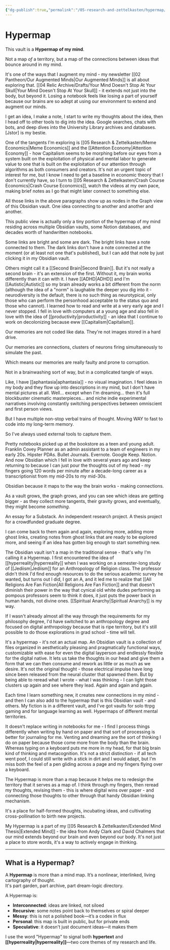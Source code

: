 ```yaml
---
{"dg-publish":true,"permalink":"/05-research-and-zettelkasten/hypermap/"}
---
```


# Hypermap

This vault is a **Hypermap of my mind**.

Not a map *of* a territory, but a map of the connections between ideas that bounce around in my mind.

It's one of the ways that I augment my mind - my newsletter [[02 Pantheon/Our Augmented Minds\|Our Augmented Minds]] is all about exploring that.  [[04 Relic Archive/Drafts/Your Mind Doesn't Stop At Your Skull\|Your Mind Doesn't Stop At Your Skull]] - it extends not just into the body, but beyond it.  Losing a notebook feels like losing a part of yourself because our brains are so adept at using our environment to extend and augment our minds.

I get an idea, I make a note, I start to write my thoughts about the idea, then I head off to other tools to dig into the idea.  Google searches, chats with bots, and deep dives into the University Library archives and databases.  [Jstor] is my bestie.

One of the tangents I'm exploring is [[05 Research & Zettelkasten/Meme Economics\|Meme Economics]] and the [[Attention Economy\|Attention Economy]] - how Capitalism seems to be morphing before our eyes from a system built on the exploitation of physical and mental labor to generate value to one that is built on the exploitation of our attention through algorithms as both consumers and creators.  It's not an urgent topic of interest for me, but I know I need to get a baseline in economic theory that I don't currently have, so I turn to [[05 Research & Zettelkasten/Crash Course Economics\|Crash Course Economics]], watch the videos at my own pace, making brief notes as I go that might later connect to something else.

All those links in the above paragraphs show up as nodes in the Graph view of this Obsidian vault.  One idea connecting to another and another and another.  

This public view is actually only a tiny portion of the hypermap of my mind residing across multiple Obsidian vaults, some Notion databases, and decades worth of handwritten notebooks.

Some links are bright and some are dark.  The bright links have a note connected to them.  The dark links don't have a note connected at the moment (or at least not one that's published), but I can add that note by just clicking it in my Obsidian vault.

Others might call it a [[Second Brain\|Second Brain]].  But it's not really a second brain - it's an extension of the first.  Without it, my brain works differently than it can with it.  I have [[ADHD\|ADHD]] and I'm [[Autistic\|Autistic]] so my brain already works a bit different from the norm (although the idea of a "norm" is laughable the deeper you dig into it - neurodiversity is the default, there is no such thing as neurotypical, only those who can perform the personhood acceptable to the status quo and those who cannot).  I learned how to read and write at a very early age and I never stopped.  I fell in love with computers at a young age and also fell in love with the idea of [[productivity\|productivity]] - an idea that I continue to work on decolonizing because eww [[Capitalism\|Capitalism]].  

Our memories are not coded like data.  They're not images stored in a hard drive.

Our memories are connections, clusters of neurons firing simultaneously to simulate the past.

Which means our memories are really faulty and prone to corruption.

Not in a brainwashing sort of way, but in a complicated tangle of ways.

Like, I have [[aphantasia\|aphantasia]] - no visual imagination.  I feel ideas in my body and they flow up into descriptions in my mind, but I don't have mental pictures at all.  Well... except when I'm dreaming... then it's full blockbuster cinematic masterpieces... and niche indie experimental narratives involving constantly switching perspectives between omniscient and first person views.

But I have multiple non-stop verbal trains of thought.  Moving WAY to fast to code into my long-term memory.

So I've always used external tools to capture them.

Pretty notebooks picked up at the bookstore as a teen and young adult.
Franklin Covey Planner as an admin assistant to a team of engineers in my early 20s.
Hipster PDAs.
Bullet Journals.
Evernote.
Google Keep.
Notion.
And now Obsidian which I fell in love with several years ago and keep returning to because I can just pour the thoughts out of my head - my fingers going 120 words per minute after a decade-long career as a transcriptionist from my mid-20s to my mid-30s.

Obsidian because it maps to the way the brain works - making connections.

As a vault grows, the graph grows, and you can see which ideas are getting bigger - as they collect more tangents, their gravity grows, and eventually, they might become *something*.

An essay for a Substack.
An independent research project.
A thesis project for a crowdfunded graduate degree.

I can come back to them again and again, exploring more, adding more ghost links, creating notes from ghost links that are ready to be explored more, and seeing if an idea has gotten big enough to start something new.

The Obsidian vault isn't a map in the traditional sense - that's why I'm calling it a Hypermap.  I first encountered the idea of [[hyperreality\|hyperreality]] when I was working on a semester-long study of [[Jediism\|Jediism]] for an Anthropology of Religion class.  The professor didn't think I'd find enough resources to do the serious academic survey he wanted, but turns out I did, I got an A, and it led me to realize that [[All Religions Are Fan Fiction\|All Religions Are Fan Fiction]] and that doesn't diminish their power in the way that cynical old white dudes performing as pompous professors seem to think it does, it just puts the power back in human hands, not divine ones.   [[Spiritual Anarchy\|Spiritual Anarchy]] is my way.

If I wasn't already almost all the way through the requirements for my philosophy degree, I'd have switched to an anthropology degree and focused on digital anthropology because that is ripe territory, but it's still possible to do those explorations in grad school - time will tell.

It's a hypermap - it's not an actual map.  An Obsidian vault is a collection of files organized in aesthetically pleasing and pragmatically functional ways, customizable with ease for even the digital layperson and endlessly flexible for the digital native.  It lets us take the thoughts in our head and give them a form that we can then consume and rework as little or as much as we desire.  It's not the original thought - those electrical impulse have long since been released from the neural cluster that spawned them.  But by being able to reread what I wrote - what I was thinking - I can light those clusters up again and see where they lead.  Again and again and again.

Each time I learn something new, it creates new connections in my mind - and then I can also add to the hypermap that is this Obsidian vault - and others.  My fiction is in a different vault, and I've got vaults for solo ttrpg gaming and for language learning as well.  Hypermaps of different mental territories.

It doesn't replace writing in notebooks for me - I find I process things differently when writing by hand on paper and that sort of processing is better for journaling for me.  Venting and dreaming are the sort of thinking I do on paper because those come more from the body than the brain.  Whereas typing on a keyboard puts me more in my head, for that big brain kind of thinking and metacognition.  It's not a strict distinction - if all tech went poof, I could still write with a stick in dirt and I would adapt, but I'm miss both the feel of a pen gliding across a page and my fingers flying over a keyboard.

The Hypermap is more than a map because it helps me to redesign the territory that it serves as a map of.  I think through my fingers, then reread my thoughts, revising them - this is where digital wins over paper - and connecting those thoughts to other through that handy Obsidian linking mechanism.

It's a place for half-formed thoughts, incubating ideas, and cultivating cross-pollination to birth new projects.

My Hypermap is a part of my [[05 Research & Zettelkasten/Extended Mind Thesis\|Extended Mind]] - the idea from Andy Clark and David Chalmers that our mind extends beyond our brain and even beyond our body.  It's not just a place to store words, it's a way to actively engage in thinking.

---

## What is a Hypermap?

A **Hypermap** is more than a mind map. It’s a nonlinear, interlinked, living cartography of thought.  
It's part garden, part archive, part dream-logic directory.

A Hypermap is:

- **Interconnected**: ideas are linked, not siloed
- **Recursive**: some notes point back to themselves or spiral deeper
- **Messy**: this is not a polished book—it’s a codex in flux
- **Personal**: this map is built in public, but for private ends
- **Speculative**: it doesn't just document ideas—it makes them

I use the word "Hypermap" to signal both **hypertext** and **[[hyperreality\|hyperreality]]**—two core themes of my research and life.
